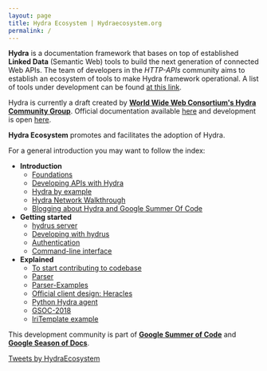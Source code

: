 ```yaml
---
layout: page
title: Hydra Ecosystem | Hydraecosystem.org
permalink: /
---
```


**Hydra** is a documentation framework that bases on top of established **Linked Data** (Semantic Web) tools to build the next generation of connected Web APIs. The team of developers in the *HTTP-APIs* community aims to establish an ecosystem of tools to make Hydra framework operational. A list of tools under development can be found [at this link](https://github.com/HTTP-APIs).

Hydra is currently a draft created by [**World Wide Web Consortium's Hydra Community Group**](https://www.w3.org/community/hydra/). Official documentation available [here](http://hydra-cg.com) and development is open [here](https://github.com/HydraCG).

**Hydra Ecosystem** promotes and facilitates the adoption of Hydra.

For a general introduction you may want to follow the index:

* **Introduction**
    * [Foundations](/00-Home)
    * [Developing APIs with Hydra](/Workflow)
    * [Hydra by example](/Example)
    * [Hydra Network Walkthrough](/Design)
    * <a href="https://medium.com/w3c-hydra-development-community" target="_blank">Blogging about Hydra and Google Summer Of Code</a>
* **Getting started**
    * [hydrus server](/hydrus-demo)
    * [Developing with hydrus](/01-Usage)
    * [Authentication](/Auth)
    * [Command-line interface](/CLI)
* **Explained**
    * [To start contributing to codebase](/Starting-Material)
    * [Parser](/Parser)
    * [Parser-Examples](/Parser-Usage)
    * [Official client design: Heracles](/heracles_explained)
    * [Python Hydra agent](/hydra-agent-redis-graph)
    * [GSOC-2018](/GSoC-2018)
    * [IriTemplate example](/IriTemplate)

This development community is part of [**Google Summer of Code**](https://summerofcode.withgoogle.com/organizations/6557492048297984/) and [**Google Season of Docs**](https://developers.google.com/season-of-docs/docs/participants/#hydra-ecosystem-documentation).

<a class="twitter-timeline" data-width="500" data-height="500" data-link-color="#FAB81E" href="https://twitter.com/HydraEcosystem?ref_src=twsrc%5Etfw">Tweets by HydraEcosystem</a> 
<script async src="https://platform.twitter.com/widgets.js" charset="utf-8"></script>